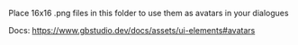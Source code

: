 Place 16x16 .png files in this folder to use them as avatars in your dialogues

Docs: https://www.gbstudio.dev/docs/assets/ui-elements#avatars

